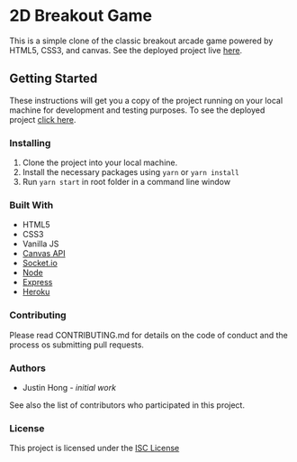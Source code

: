 # 2D Breakout Game

This is a simple clone of the classic breakout arcade game powered by HTML5, CSS3, and canvas. See the deployed project live [here](https://breakout-2d.herokuapp.com).

## Getting Started

These instructions will get you a copy of the project running on your local machine for development and testing purposes. To see the deployed project [click here](https://breakout-2d.herokuapp.com).

### Installing

1. Clone the project into your local machine.
2. Install the necessary packages using ```yarn``` or ```yarn install```
3. Run ```yarn start``` in root folder in a command line window

### Built With

* HTML5
* CSS3
* Vanilla JS
* [Canvas API](https://developer.mozilla.org/en-US/docs/Web/API/Canvas_API)
* [Socket.io](https://socket.io)
* [Node](https://nodejs.org/en/)
* [Express](http://expressjs.com)
* [Heroku](https://devcenter.heroku.com)

### Contributing

Please read CONTRIBUTING.md for details on the code of conduct and the process os submitting pull requests.

### Authors

* Justin Hong - _initial work_

See also the list of contributors who participated in this project.

### License

This project is licensed under the [ISC License](https://opensource.org/licenses/ISC) 





